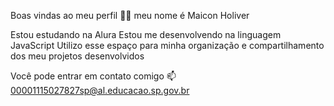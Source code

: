 Boas vindas ao meu perfil 💙💙
meu nome é Maicon Holiver 

Estou estudando na Alura
Estou me desenvolvendo na linguagem JavaScript
Utilizo esse espaço para minha organização e compartilhamento dos meu projetos desenvolvidos

Você pode entrar em contato comigo 📫    00001115027827sp@al.educacao.sp.gov.br
